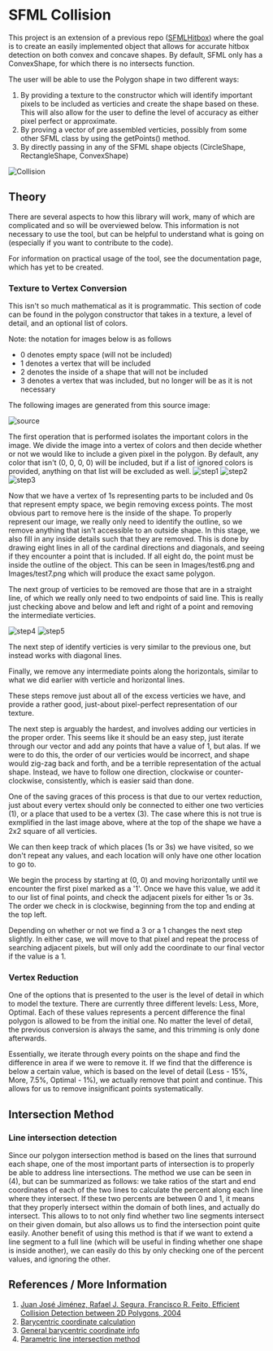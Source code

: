 # SFML Collision

This project is an extension of a previous repo ([SFMLHitbox](https://github.com/Jfeatherstone/SFMLHitbox)) where the goal is to create an easily implemented object that allows for accurate hitbox detection on both convex and concave shapes. By default, SFML only has a ConvexShape, for which there is no intersects function.


The user will be able to use the Polygon shape in two different ways:

1. By providing a texture to the constructor which will identify important pixels to be included as verticies and create the shape based on these. This will also allow for the user to define the level of accuracy as either pixel perfect or approximate.
2. By proving a vector of pre assembled verticies, possibly from some other SFML class by using the getPoints() method.
3. By directly passing in any of the SFML shape objects (CircleShape, RectangleShape, ConvexShape)

![Collision](https://raw.githubusercontent.com/Jfeatherstone/SFMLCollision/master/Images/collision_test.gif)

## Theory

There are several aspects to how this library will work, many of which are complicated and so will be overviewed below. This information is not necessary to use the tool, but can be helpful to understand what is going on (especially if you want to contribute to the code).

For information on practical usage of the tool, see the documentation page, which has yet to be created.


### Texture to Vertex Conversion

This isn't so much mathematical as it is programmatic. This section of code can be found in the polygon constructor that takes in a texture, a level of detail, and an optional list of colors.

Note: the notation for images below is as follows
- 0 denotes empty space (will not be included)
- 1 denotes a vertex that will be included
- 2 denotes the inside of a shape that will not be included
- 3 denotes a vertex that was included, but no longer will be as it is not necessary

The following images are generated from this source image:

![source](https://raw.githubusercontent.com/Jfeatherstone/SFMLCollision/master/Images/test.png)

The first operation that is performed isolates the important colors in the image. We divide the image into a vertex of colors and then decide whether or not we would like to include a given pixel in the polygon. By default, any color that isn't (0, 0, 0, 0) will be included, but if a list of ignored colors is provided, anything on that list will be excluded as well.
![step1](https://raw.githubusercontent.com/Jfeatherstone/SFMLCollision/master/Images/step1.jpg) ![step2](https://raw.githubusercontent.com/Jfeatherstone/SFMLCollision/master/Images/step2.jpg) ![step3](https://raw.githubusercontent.com/Jfeatherstone/SFMLCollision/master/Images/step3.jpg) 

Now that we have a vertex of 1s representing parts to be included and 0s that represent empty space, we begin removing excess points. The most obvious part to remove here is the inside of the shape. To properly represent our image, we really only need to identify the outline, so we remove anything that isn't accessible to an outside shape. In this stage, we also fill in any inside details such that they are removed. This is done by drawing eight lines in all of the cardinal directions and diagonals, and seeing if they encounter a point that is included. If all eight do, the point must be inside the outline of the object. This can be seen in Images/test6.png and Images/test7.png which will produce the exact same polygon.

The next group of verticies to be removed are those that are in a straight line, of which we really only need to two endpoints of said line. This is really just checking above and below and left and right of a point and removing the intermediate verticies.

![step4](https://raw.githubusercontent.com/Jfeatherstone/SFMLCollision/master/Images/step4.jpg) ![step5](https://raw.githubusercontent.com/Jfeatherstone/SFMLCollision/master/Images/step5.jpg)

The next step of identify verticies is very similar to the previous one, but instead works with diagonal lines.

Finally, we remove any intermediate points along the horizontals, similar to what we did earlier with verticle and horizontal lines.


These steps remove just about all of the excess verticies we have, and provide a rather good, just-about pixel-perfect representation of our texture.

The next step is arguably the hardest, and involves adding our verticies in the proper order. This seems like it should be an easy step, just iterate through our vector and add any points that have a value of 1, but alas. If we were to do this, the order of our verticies would be incorrect, and shape would zig-zag back and forth, and be a terrible representation of the actual shape. Instead, we have to follow one direction, clockwise or counter-clockwise, consistently, which is easier said than done.

One of the saving graces of this process is that due to our vertex reduction, just about every vertex should only be connected to either one two verticies (1), or a place that used to be a vertex (3). The case where this is not true is exmplified in the last image above, where at the top of the shape we have a 2x2 square of all verticies.

We can then keep track of which places (1s or 3s) we have visited, so we don't repeat any values, and each location will only have one other location to go to.

We begin the process by starting at (0, 0) and moving horizontally until we encounter the first pixel marked as a '1'. Once we have this value, we add it to our list of final points, and check the adjacent pixels for either 1s or 3s. The order we check in is clockwise, beginning from the top and ending at the top left.

Depending on whether or not we find a 3 or a 1 changes the next step slightly. In either case, we will move to that pixel and repeat the process of searching adjacent pixels, but will only add the coordinate to our final vector if the value is a 1.

### Vertex Reduction

One of the options that is presented to the user is the level of detail in which to model the texture. There are currently three different levels: Less, More, Optimal. Each of these values represents a percent difference the final polygon is allowed to be from the initial one. No matter the level of detail, the previous conversion is always the same, and this trimming is only done afterwards.

Essentially, we iterate through every points on the shape and find the difference in area if we were to remove it. If we find that the difference is below a certain value, which is based on the level of detail (Less - 15%, More, 7.5%, Optimal - 1%), we actually remove that point and continue. This allows for us to remove insignificant points systematically.

## Intersection Method

### Line intersection detection

Since our polygon intersection method is based on the lines that surround each shape, one of the most important parts of intersection is to properly be able to address line intersections. The method we use can be seen in (4), but can be summarized as follows: we take ratios of the start and end coordinates of each of the two lines to calculate the percent along each line where they intersect. If these two percents are between 0 and 1, it means that they properly intersect within the domain of both lines, and actually do intersect. This allows to to not only find whether two line segments intersect on their given domain, but also allows us to find the intersection point quite easily. Another benefit of using this method is that if we want to extend a line segment to a full line (which will be useful in finding whether one shape is inside another), we can easily do this by only checking one of the percent values, and ignoring the other.

## References / More Information

1. [Juan José Jiménez, Rafael J. Segura, Francisco R. Feito, Efficient Collision Detection between 2D Polygons, 2004](http://wscg.zcu.cz/wscg2004/Papers_2004_Full/B83.pdf)
2. [Barycentric coordinate calculation](https://gamedev.stackexchange.com/questions/23743/whats-the-most-efficient-way-to-find-barycentric-coordinates)
3. [General barycentric coordinate info](https://en.wikipedia.org/wiki/Barycentric_coordinate_system)
4. [Parametric line intersection method](http://ahinson.com/algorithms_general/Sections/Geometry/ParametricLineIntersection.pdf)